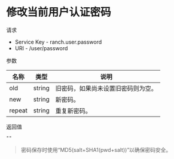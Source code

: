 # 修改当前用户认证密码

请求
- Service Key - ranch.user.password
- URI - /user/password

参数

|名称|类型|说明|
|---|---|---|
|old|string|旧密码，如果尚未设置旧密码则为空。|
|new|string|新密码。|
|repeat|string|重复新密码。|

返回值
```text
""
```

> 密码保存时使用“MD5(salt+SHA1(pwd+salt))”以确保密码安全。
